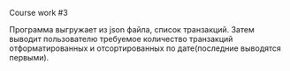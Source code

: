 Course work #3

Программа выгружает из json файла, список транзакций. Затем выводит пользователю требуемое количество транзакций отформатированных и отсортированных по дате(последние выводятся первыми).
